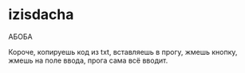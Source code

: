 # izisdacha
АБОБА

Короче, копируешь код из txt, вставляешь в прогу, жмешь кнопку, жмешь на поле ввода, прога сама всё вводит.
